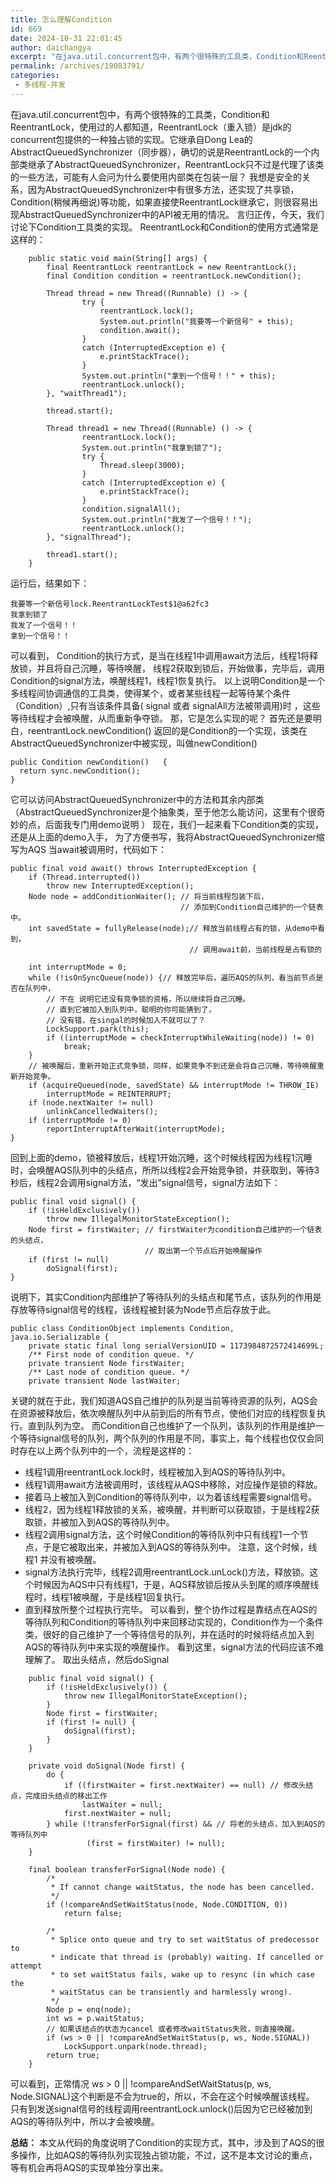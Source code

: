 ```yaml
---
title: 怎么理解Condition
id: 669
date: 2024-10-31 22:01:45
author: daichangya
excerpt: "在java.util.concurrent包中，有两个很特殊的工具类，Condition和ReentrantLock，使用过的人都知道，ReentrantLock（重入锁）是jdk的concurrent包提供的一种独占锁的实现。它继承自Dong Lea的 AbstractQueuedSynchronizer（同步器），确切的说是ReentrantLock的一个内部类继承了AbstractQueuedSynchronizer，ReentrantLock只不过是代理了该类的一些方法"
permalink: /archives/19083791/
categories:
 - 多线程-并发
---
```


在java.util.concurrent包中，有两个很特殊的工具类，Condition和ReentrantLock，使用过的人都知道，ReentrantLock（重入锁）是jdk的concurrent包提供的一种独占锁的实现。它继承自Dong Lea的 AbstractQueuedSynchronizer（同步器），确切的说是ReentrantLock的一个内部类继承了AbstractQueuedSynchronizer，ReentrantLock只不过是代理了该类的一些方法，可能有人会问为什么要使用内部类在包装一层？ 我想是安全的关系，因为AbstractQueuedSynchronizer中有很多方法，还实现了共享锁，Condition(稍候再细说)等功能，如果直接使ReentrantLock继承它，则很容易出现AbstractQueuedSynchronizer中的API被无用的情况。 言归正传，今天，我们讨论下Condition工具类的实现。 ReentrantLock和Condition的使用方式通常是这样的：
```
    public static void main(String[] args) {
        final ReentrantLock reentrantLock = new ReentrantLock();
        final Condition condition = reentrantLock.newCondition();
    
        Thread thread = new Thread((Runnable) () -> {
                try {
                    reentrantLock.lock();
                    System.out.println("我要等一个新信号" + this);
                    condition.await();
                }
                catch (InterruptedException e) {
                    e.printStackTrace();
                }
                System.out.println("拿到一个信号！！" + this);
                reentrantLock.unlock();
        }, "waitThread1");
    
        thread.start();
    
        Thread thread1 = new Thread((Runnable) () -> {
                reentrantLock.lock();
                System.out.println("我拿到锁了");
                try {
                    Thread.sleep(3000);
                }
                catch (InterruptedException e) {
                    e.printStackTrace();
                }
                condition.signalAll();
                System.out.println("我发了一个信号！！");
                reentrantLock.unlock();
        }, "signalThread");
    
        thread1.start();
    }
```
运行后，结果如下：

    我要等一个新信号lock.ReentrantLockTest$1@a62fc3
    我拿到锁了
    我发了一个信号！！
    拿到一个信号！！

可以看到， Condition的执行方式，是当在线程1中调用await方法后，线程1将释放锁，并且将自己沉睡，等待唤醒， 线程2获取到锁后，开始做事，完毕后，调用Condition的signal方法，唤醒线程1，线程1恢复执行。 以上说明Condition是一个多线程间协调通信的工具类，使得某个，或者某些线程一起等待某个条件（Condition）,只有当该条件具备( signal 或者 signalAll方法被带调用)时 ，这些等待线程才会被唤醒，从而重新争夺锁。 那，它是怎么实现的呢？ 首先还是要明白，reentrantLock.newCondition() 返回的是Condition的一个实现，该类在AbstractQueuedSynchronizer中被实现，叫做newCondition()

    public Condition newCondition()   {
      return sync.newCondition();
    }

它可以访问AbstractQueuedSynchronizer中的方法和其余内部类（AbstractQueuedSynchronizer是个抽象类，至于他怎么能访问，这里有个很奇妙的点，后面我专门用demo说明 ） 现在，我们一起来看下Condition类的实现，还是从上面的demo入手， 为了方便书写，我将AbstractQueuedSynchronizer缩写为AQS 当await被调用时，代码如下：

    public final void await() throws InterruptedException {
        if (Thread.interrupted())
            throw new InterruptedException();
        Node node = addConditionWaiter(); // 将当前线程包装下后，
                                          // 添加到Condition自己维护的一个链表中。
        int savedState = fullyRelease(node);// 释放当前线程占有的锁，从demo中看到，
                                            // 调用await前，当前线程是占有锁的
    
        int interruptMode = 0;
        while (!isOnSyncQueue(node)) {// 释放完毕后，遍历AQS的队列，看当前节点是否在队列中，
            // 不在 说明它还没有竞争锁的资格，所以继续将自己沉睡。
            // 直到它被加入到队列中，聪明的你可能猜到了，
            // 没有错，在singal的时候加入不就可以了？
            LockSupport.park(this);
            if ((interruptMode = checkInterruptWhileWaiting(node)) != 0)
                break;
        }
        // 被唤醒后，重新开始正式竞争锁，同样，如果竞争不到还是会将自己沉睡，等待唤醒重新开始竞争。
        if (acquireQueued(node, savedState) && interruptMode != THROW_IE)
            interruptMode = REINTERRUPT;
        if (node.nextWaiter != null)
            unlinkCancelledWaiters();
        if (interruptMode != 0)
            reportInterruptAfterWait(interruptMode);
    }

回到上面的demo，锁被释放后，线程1开始沉睡，这个时候线程因为线程1沉睡时，会唤醒AQS队列中的头结点，所所以线程2会开始竞争锁，并获取到，等待3秒后，线程2会调用signal方法，“发出”signal信号，signal方法如下：

    public final void signal() {
        if (!isHeldExclusively())
            throw new IllegalMonitorStateException();
        Node first = firstWaiter; // firstWaiter为condition自己维护的一个链表的头结点，
                                  // 取出第一个节点后开始唤醒操作
        if (first != null)
            doSignal(first);
    }

说明下，其实Condition内部维护了等待队列的头结点和尾节点，该队列的作用是存放等待signal信号的线程，该线程被封装为Node节点后存放于此。

    public class ConditionObject implements Condition, java.io.Serializable {
        private static final long serialVersionUID = 1173984872572414699L;
        /** First node of condition queue. */
        private transient Node firstWaiter;
        /** Last node of condition queue. */
        private transient Node lastWaiter;

关键的就在于此，我们知道AQS自己维护的队列是当前等待资源的队列，AQS会在资源被释放后，依次唤醒队列中从前到后的所有节点，使他们对应的线程恢复执行。直到队列为空。 而Condition自己也维护了一个队列，该队列的作用是维护一个等待signal信号的队列，两个队列的作用是不同，事实上，每个线程也仅仅会同时存在以上两个队列中的一个，流程是这样的：

*   线程1调用reentrantLock.lock时，线程被加入到AQS的等待队列中。
*   线程1调用await方法被调用时，该线程从AQS中移除，对应操作是锁的释放。
*   接着马上被加入到Condition的等待队列中，以为着该线程需要signal信号。
*   线程2，因为线程1释放锁的关系，被唤醒，并判断可以获取锁，于是线程2获取锁，并被加入到AQS的等待队列中。
*   线程2调用signal方法，这个时候Condition的等待队列中只有线程1一个节点，于是它被取出来，并被加入到AQS的等待队列中。 注意，这个时候，线程1 并没有被唤醒。
*   signal方法执行完毕，线程2调用reentrantLock.unLock()方法，释放锁。这个时候因为AQS中只有线程1，于是，AQS释放锁后按从头到尾的顺序唤醒线程时，线程1被唤醒，于是线程1回复执行。
*   直到释放所整个过程执行完毕。 可以看到，整个协作过程是靠结点在AQS的等待队列和Condition的等待队列中来回移动实现的，Condition作为一个条件类，很好的自己维护了一个等待信号的队列，并在适时的时候将结点加入到AQS的等待队列中来实现的唤醒操作。 看到这里，signal方法的代码应该不难理解了。 取出头结点，然后doSignal
```
    public final void signal() {
        if (!isHeldExclusively()) {
            throw new IllegalMonitorStateException();
        }
        Node first = firstWaiter;
        if (first != null) {
            doSignal(first);
        }
    }
    
    private void doSignal(Node first) {
        do {
            if ((firstWaiter = first.nextWaiter) == null) // 修改头结点，完成旧头结点的移出工作
                lastWaiter = null;
            first.nextWaiter = null;
        } while (!transferForSignal(first) && // 将老的头结点，加入到AQS的等待队列中
                 (first = firstWaiter) != null);
    }
    
    final boolean transferForSignal(Node node) {
        /*
         * If cannot change waitStatus, the node has been cancelled.
         */
        if (!compareAndSetWaitStatus(node, Node.CONDITION, 0))
            return false;
    
        /*
         * Splice onto queue and try to set waitStatus of predecessor to
         * indicate that thread is (probably) waiting. If cancelled or attempt
         * to set waitStatus fails, wake up to resync (in which case the
         * waitStatus can be transiently and harmlessly wrong).
         */
        Node p = enq(node);
        int ws = p.waitStatus;
        // 如果该结点的状态为cancel 或者修改waitStatus失败，则直接唤醒。
        if (ws > 0 || !compareAndSetWaitStatus(p, ws, Node.SIGNAL))
            LockSupport.unpark(node.thread);
        return true;
    }
```
可以看到，正常情况 ws > 0 || !compareAndSetWaitStatus(p, ws, Node.SIGNAL)这个判断是不会为true的，所以，不会在这个时候唤醒该线程。 只有到发送signal信号的线程调用reentrantLock.unlock()后因为它已经被加到AQS的等待队列中，所以才会被唤醒。

**总结：** 本文从代码的角度说明了Condition的实现方式，其中，涉及到了AQS的很多操作，比如AQS的等待队列实现独占锁功能，不过，这不是本文讨论的重点，等有机会再将AQS的实现单独分享出来。